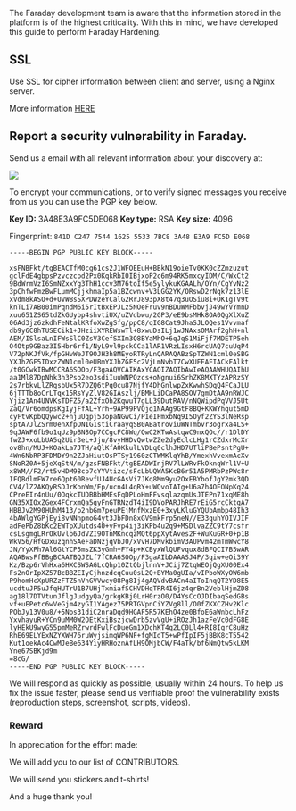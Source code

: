 The Faraday development team is aware that the information stored in the platform is of the highest criticality.
With this in mind, we have developed this guide to perform Faraday Hardening.

## SSL

Use SSL for cipher information between client and server, using a Nginx server.

More information [HERE](https://github.com/infobyte/faraday/wiki/NGINX-Setup)

## Report a security vulnerability in Faraday.

Send us a email with all relevant information about your discovery at:

![](https://raw.github.com/wiki/infobyte/faraday/images/extras/security-email.png) 

To encrypt your communications, or to verify signed messages you receive from us you can use the PGP key below.

**Key ID:** 3A48E3A9FC5DE068     **Key type:** RSA     **Key size:** 4096
 
Fingerprint: `841D C247 7544 1625 5533 7BC8 3A48 E3A9 FC5D E068`

    -----BEGIN PGP PUBLIC KEY BLOCK-----

    xsFNBFkt/tgBEACTfM0cg61cs2J1WFOEEuH+BBkN19oieTv0KK0cZZmzuzut
    gclFdE4gbpsPzvczcpd2Px0KqkRbI0IBjxoP2c6m94RK5mxcyIDM/C/WxCt2
    9BdWrmVzI6SmNZxxYg3ThH1ccv3M76toIf5e5ylykuKGAALh/OYn/CgYvNz2
    3pChfwFmzBwFLumMCjjkhmaIp5a1BZcwnv+V3LGG2YK/ORswD2rNqk7z13lE
    xVdm8kASO+d+UVW8sSXPDWzeYCalG2RrJ893pX8t47q3uOSiu8i+OK1gTV9t
    knTLi7AB00imPqndM6i5rItBxEPJLz5NOeFruv9nBDuWMFbbvjJ49wYVYmnD
    xuu651ZS65tdZkGUybp4shvtiUX/uZVdbwu/2GP3/eE9bsMHk8OA0QgXlXuZ
    06Ad3jz6zkdhFeNtalKRfoXwZgSfg/ppC8/qIG8Cat9JhaSJLOQes1Vvvmaf
    db9y6C8hTUSECik1+JHziiXYREWswTl+8xwuDsILj1wJNAxsOMArf2ghH+nl
    AEM/ISlsaLnIFWsSlC0ZsV3CefSXIm3Q8BYaMhO+6qJqS1MiFjf7MDETP5eh
    O4Otp9GBaz3I5Hbr6rf1/NyL9vl9pckCCa1lAR1VRzLIsxH6rcUAQ7cuUqP4
    V72pNKJfVk/fpGHvWeJT9OJH3h8MEyoRTRyLnQARAQABzSpTZWN1cml0eSBG
    YXJhZGF5IDxzZWN1cml0eUBmYXJhZGF5c2VjLmNvbT7CwXUEEAEIACkFAlkt
    /t0GCwkIBwMCCRA6SOOp/F3gaAQVCAIKAxYCAQIZAQIbAwIeAQAAWHUQAIhU
    aa1Ml87DpNhk3h3Pso2eo3sdiIuuWNPQzcs+oNgnui6SrhZK8MXTYzAPRzSY
    2s7rbkvLlZRgsbUx5R7DZQ6tPq0cu87NjfY4DhGnlwpZxKwwhSDqQ4FCaJLU
    6jTTTb8oCrLTqx15RsYyZlV82GIAszlj/BMHLiDCaPA8SOV7gmDtAA9nRWJC
    Yjiz1An4UNVKsTDFZ5/a2ZfxOh2KqwuT7gLL39DutRAV/nNQWipdPqVVJ5Ut
    ZaQ/Vr6omdpsKgIyjFfAL+Yrh+9AP99PVQjq1NAAg9GtF8BQ+KKWYhqut5mD
    cyFtvKpbQQywc2+njuUqpj53opaNGwCi/PIeIPmxbNq9I5Oyf2ZYS3lNeRsp
    sptA7JlZSrm0enXfpONIG1stiCraayqSB0ABatroviuWNTmbvr3ogrxa4LS+
    9qJAWF6fb9o1qUz9pBN8Op7CCgcFC8Wq/QwC2KTwAstqwC9nxQOc//r1DlDY
    fwZJ+xoLbUA5q2Uir3eL+Jju/8vyHHDvQwtwZZe2dyEclcLHg1rCZdxrMcXr
    ov8hn/MUJ+KOakLa7JTH/aQlKfA0KkulLVDLq0clhJHD7UTliPBePsntPgU+
    4Wn6NbRP3FDMDY9n2ZJaHiutOsPTSy1960zCTWMKlqYhB/YmexhVvexmAcXv
    SNoRZ0A+5jeXqStN/m/gzsFNBFkt/tgBEADWInjRV7lLWRvFkOknqWrl1V+U
    x8WM//F2/rt5vHDM98cp7cYYVtizc/sFcLbUQWA5KcB6r51A5PMRbPzPWc8r
    IFQBdlmFW7re6Qpt60RevfUJ4UcGAsVi7JKq8Mm9yu2OxEBYbofJgY2mk3QD
    CV4/lZ2AKQyRSDJrKonWm/Ep/ucn4L4qRY+uWQvoIAIg+U6a7h4OEONpKq24
    CPreEIr4nUu/0OqkcTUDBBbHMEsFqDPLoHmFFvsqlazqmUsJTEPn71xqME8h
    GN35XIOxZGex4FCrxmQa5gyFnGTRNzdT4iI9DVoPARJhRE7rEiG5rcCktgA7
    HBBJv2M90HUhM413/p2nbGm7peuPEjMnfMxzE0+3xyLKluGYQUbAmbp48Ih3
    4bAWlgYGPjEyi8vNNnpmoG4yt3JbFDn8xGV9mkFrp5neN//E33quhYOIVJIF
    adFePbZ8bKc2EWTpXUutds40+yFvp4ij3iKPb4u2q9+MSDlvaZZC9tY7csfr
    csLsgmgLRrOkUvlo6JdVZI9OTnMKncqzMQt6ppXytAves2F+WuKuGR+0+p1B
    WkV56/HfGDxuzqnhSAeFaDNzjqVbJ0/xVvH7DMvkbimV3AUPvm42mTmWwcY8
    JN/YyXPh7Al6GtYCP5msZK3yGmh+FY4p+KCByxWlQUFvqux8dBFQCI7B5wAR
    AQABwsFfBBgBCAATBQJZLf7fCRA6SOOp/F3gaAIbDAAASJ4P/3qiw+eOi39Y
    Kz/Bzp6rVhHxa6HXCSWSAGLcQhp10ZtQbjlnnV+JCij7ZtqWEOjQgXU00Ex4
    Fs2nOrIpXZ57BcBBZEIyCjhnzdcqCuu0sL2Q+BYMa0gUIa/vIPboWXyOW6mb
    P9homHcXpURZzFTZ5nVnGVVwcy08Pg8Ij4gAQVdvBACn4aIToInqQT2YD8E5
    ucdtuJP5uJfqHUTrU1B7UHjTxmiafSCHVDHqTRR4I6jz4qrBn2VeblHjmZD8
    ag18l7DTVtunJflgJudgyQa/grkgKBj0LrH0rzO0/D4YsCcOJDIbaqSedGBs
    vf+uEPetc6wVeGjm4zyGI1YAgez75PRTGVpnCiYZVg8ll/O0fZKXCZHv2Klc
    PObJy13V0u8/+5Nos31diC2nraDqd9HGAF5R57KEhO4ze0BfoE6aWnbcLhFz
    YxvhayuR+YCn9uMM0W2OEtKxiBszjcwDrb5zvVgU+iROzJh1azFeVc0dFG8E
    lyHEkU9wyG55pmMeRZrwrdFwlFcDueGm1XDchKT4q2LC0Ll4+RI8IqrC8uHz
    RhE69ELYExNZYXWH76ruWyjsimqWP6NF+fgMIdT5+wPfIpIF5jBBK8cT5542
    Kut1oekAc4CwMJeBe634YiyHRHoznAfLH9OMjbCW/F4aTk/bf6NmQtw5kLKM
    Yne67SBKjd9m
    =8cG/
    -----END PGP PUBLIC KEY BLOCK-----


We will respond as quickly as possible, usually within 24 hours. To help us fix the issue faster, please send us verifiable proof the vulnerability exists (reproduction steps, screenshot, scripts, videos).

### Reward

In appreciation for the effort made:

We will add you to our list of CONTRIBUTORS.

We will send you stickers and t-shirts!

And a huge thank you!
